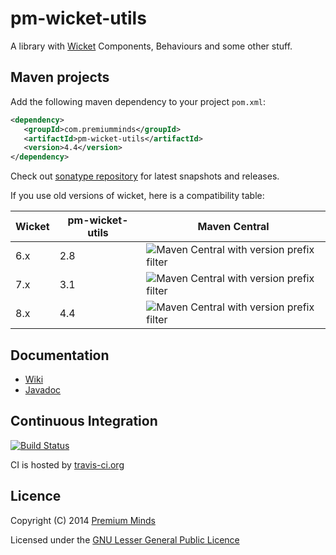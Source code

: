 pm-wicket-utils
===============

A library with [Wicket](http://wicket.apache.org/) Components, Behaviours and some other stuff.

## Maven projects

Add the following maven dependency to your project `pom.xml`:

```xml
<dependency>
   <groupId>com.premiumminds</groupId>
   <artifactId>pm-wicket-utils</artifactId>
   <version>4.4</version>
</dependency>
```
Check out [sonatype repository](https://oss.sonatype.org/index.html#nexus-search;quick~pm-wicket-utils) for latest snapshots and releases.

If you use old versions of wicket, here is a compatibility table:

Wicket | pm-wicket-utils | Maven Central |
| ------------- | ------------- | ------------- | 
6.x | 2.8 | ![Maven Central with version prefix filter](https://img.shields.io/maven-central/v/com.premiumminds/pm-wicket-utils/2)|
7.x | 3.1 | ![Maven Central with version prefix filter](https://img.shields.io/maven-central/v/com.premiumminds/pm-wicket-utils/3)|
8.x | 4.4 | ![Maven Central with version prefix filter](https://img.shields.io/maven-central/v/com.premiumminds/pm-wicket-utils/4)|

## Documentation

- [Wiki](https://github.com/premium-minds/pm-wicket-utils/wiki)
- [Javadoc](http://premium-minds.github.io/pm-wicket-utils/apidocs/)

## Continuous Integration

[![Build Status](https://travis-ci.org/premium-minds/pm-wicket-utils.png?branch=master)](https://travis-ci.org/premium-minds/pm-wicket-utils)

CI is hosted by [travis-ci.org](https://travis-ci.org/)

## Licence

Copyright (C) 2014 [Premium Minds](http://www.premium-minds.com/)

Licensed under the [GNU Lesser General Public Licence](http://www.gnu.org/licenses/lgpl.html)
